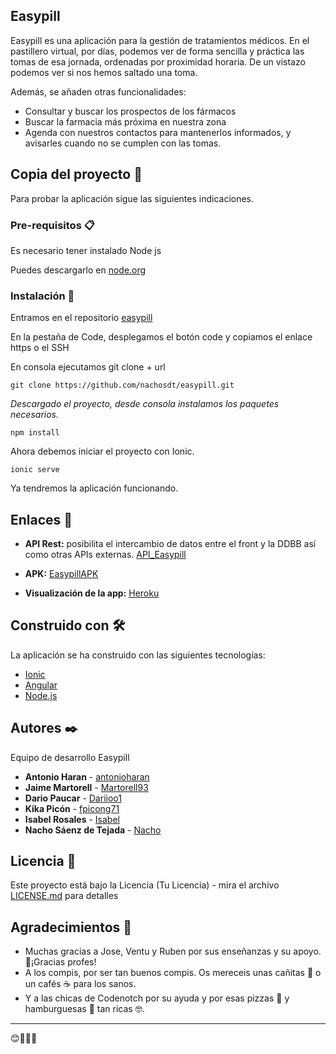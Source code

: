 ## Easypill

Easypill es una aplicación para la gestión de tratamientos médicos. 
En el pastillero virtual, por días, podemos ver de forma sencilla y práctica las tomas de esa jornada, 
ordenadas por proximidad horaria. 
De un vistazo podemos ver si nos hemos saltado una toma.

Además, se añaden otras funcionalidades:
* Consultar y buscar los prospectos de los fármacos
* Buscar la farmacia más próxima en nuestra zona
* Agenda con nuestros contactos para mantenerlos informados, y avisarles cuando no se cumplen con las tomas.


## Copia del proyecto 🚀

Para probar la aplicación sigue las siguientes indicaciones.

### Pre-requisitos 📋

Es necesario tener instalado Node js

Puedes descargarlo en [node.org](https://nodejs.org/es/download/)


### Instalación 🔧

Entramos en el repositorio [easypill](https://github.com/nachosdt/easypill)

En la pestaña de Code, desplegamos el botón code y copiamos el enlace https o el SSH

En consola ejecutamos git clone + url

```
git clone https://github.com/nachosdt/easypill.git
```

_Descargado el proyecto, desde consola instalamos los paquetes necesarios._

```
npm install
```

Ahora debemos iniciar el proyecto con Ionic.

```
ionic serve
```
Ya tendremos la aplicación funcionando.

## Enlaces :link:
* **API Rest:** posibilita el intercambio de datos entre el front y la DDBB así como otras APIs externas.
[API_Easypill](https://github.com/nachosdt/API_Easypill)

* **APK:** 
[EasypillAPK]()

* **Visualización de la app:**
[Heroku](https://easypillapp.herokuapp.com/landing)

## Construido con 🛠️

La aplicación se ha construido con las siguientes tecnologías:

* [Ionic](https://ionicframework.com/)
* [Angular](https://angular.io/)
* [Node.js](https://nodejs.org/es/) 


## Autores ✒️

Equipo de desarrollo Easypill

* **Antonio Haran** - [antonioharan](https://github.com/antonioharan)
* **Jaime Martorell** - [Martorell93](https://github.com/Martorell93)
* **Dario Paucar** - [Dariioo1](https://github.com/Dariioo1)
* **Kika Picón** - [fpicong71](https://github.com/fpicong71)
* **Isabel Rosales** - [Isabel](https://github.com/LIRVisabel)
* **Nacho Sáenz de Tejada** - [Nacho](https://github.com/nachosdt)

## Licencia 📄

Este proyecto está bajo la Licencia (Tu Licencia) - mira el archivo [LICENSE.md](LICENSE.md) para detalles

## Agradecimientos 🎁

* Muchas gracias a Jose, Ventu y Ruben por sus enseñanzas y su apoyo.📢¡Gracias profes!
* A los compis, por ser tan buenos compis. Os mereceis unas cañitas 🍺 o un cafés ☕ para los sanos. 
* Y a las chicas de Codenotch por su ayuda y por esas pizzas :pizza: y hamburguesas :hamburger: tan ricas 🤓.

---
😊:clap::clap::clap:

